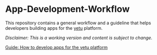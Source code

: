 App-Development-Workflow
===
This repository contains a general workflow and a guideline that helps developers building apps for the [yetu](http://www.yetu.com) platform.

*Disclaimer: This is a working version and content is subject to change.*

[Guide: How to develop apps for the yetu platform](https://github.com/yetu/app-development-workflow/wiki/How-to-develop-Apps-for-the-yetu-platform%3F)

